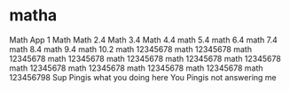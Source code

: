 # matha
Math App 1
Math
Math 2.4
Math 3.4
Math 4.4
math 5.4
math 6.4
math 7.4
math 8.4
math 9.4
math 10.2
math 12345678
math 12345678
math 12345678
math 12345678
math 12345678
math 12345678
math 12345678
math 12345678
math 12345678
math 12345678
math 12345678
math 123456798
Sup Pingis what you doing here
You Pingis not answering me 
